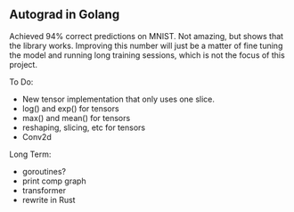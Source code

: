 
## Autograd in Golang

Achieved 94% correct predictions on MNIST. Not amazing, but shows that the library works. Improving this number will just be a matter of fine tuning the model and running long training sessions, which is not the focus of this project.

To Do:
* New tensor implementation that only uses one slice.
* log() and exp() for tensors
* max() and mean() for tensors
* reshaping, slicing, etc for tensors
* Conv2d

Long Term:
* goroutines?
* print comp graph
* transformer
* rewrite in Rust



